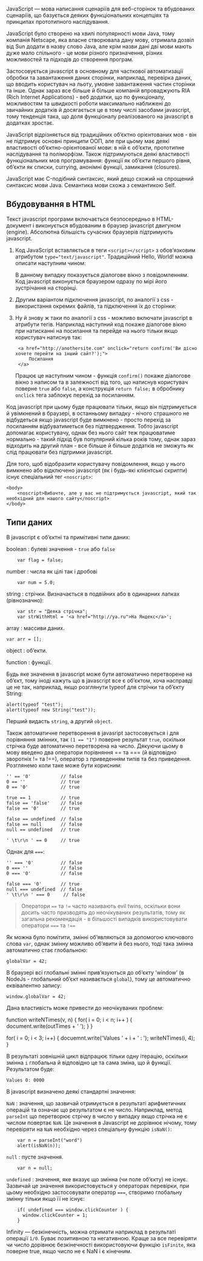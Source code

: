 JavaScript — мова написання сценаріїв для веб-сторінок та вбудованих сценаріїв, що базується деяких функціональних концепціях та принципах прототипного наслідування.

JavaScript було створено на хвилі популярності мови Java, тому компанія Netscape, яка власне створювала дану мову, отримала дозвіл від Sun додати в назву слово Java, але крім назви дані дві мови мають дуже мало спільного - це мови різного призначення, різних можливостей та підходів до створення програм. 

Застосовується javascript в основному для часткової автоматизації обробки та завантаження даних сторінки, наприклад, перевірка даних, що вводить користувач на льоту, умовне завантаження частин сторінки та інше. Однак зараз все більше й більше компаній впроваджують RIA (Rich Internet Applications) - веб додатки, що по функціоналу, можливостям та швидкості роботи максимально наближені до звичайних додатків й досягається це в тому числі засобами javascript, тому тенденція така, що доля функціоналу реалізованого на javascript в додатках зростає.

JavaScript відрізняється від традиційних об’єктно орієнтованих мов - він не підтримує основні принципи ООП, але при цьому має деякі властивості об’єктно-орієнтованої мови: в ній є об’єкти, прототипне наслідування та поліморфізм. Також підтримуються деякі властивості функціональних мов програмування: функції як об’єкти першого рівня, об’єкти як списки, currying, анонімні функції, замикання (closures).

JavaScript має C-подібний синтаксис, який дещо схожий на спрощений синтаксис мови Java. Семантика мови схожа з семантикою Self.

Вбудовування в HTML
----------

Текст javascript програми включається безпосередньо в HTML-документ і виконується вбудованим в браузер javascript двигуном (engine). Абсолютна більшість сучасних браузерів підтримують javascript. 

1. Код JavaScript вставляється в теги `<script></script>` з обов’язковим атрибутом `type="text/javascript"`. Традиційний Hello, World! можна описати наступним чином:

    <script type="text/javascript">
      alert('Hello, World!');
    </script>

    В данному випадку показується діалогове вікно з повідомленням. Код javascript виконується браузером одразу по мірі його зустрічання на сторінці.

2. Другим варіантом підключення javascript, по аналогії з css - використання окремих файлів, та підключення їх до сторінки:

    <script type="text/javascript" src="/js/registration.js"></script>

3. Ну й знову ж таки по аналогії з css - можливо включати javascript в атрибути тегів. Наприклад наступний код покаже діалогове вікно при натисканні на посилання та перейде на нього тільки якщо користувач натиснув так:
 
        <a href="http://anothersite.com" onclick="return confirm('Ви дісно хочете перейти на інший сайт?');">
            Посилання
        </a>
    
    Працює це наступним чином - функція `confirm()` покаже діалогове вікно з написом та в залежності від того, що натиснув користувач поверне `true` або `false`, а конструкція `return false;` в обробнику `onclick` тега заблокує перехід за посиланням. 

Код javascript при цьому буде працювати тільки, якщо він підтримується й увімкнений в браузері, в останньому випадку - нічого страшного не відбудеться якщо javascript буде вимкнено - просто перехід за посиланням відбуватиметься без підтвердження. Тобто javascript допомагає користувачу, однак без нього сайт теж працюватиме нормально - такий підхід був популярний кілька років тому, однак зараз відходить на другий план - все більше й більше додатків не зможуть як слід працювати без підтримки javascript.

Для того, щоб відобразити користувачу повідомлення, якщо у нього вимкнено або відключено javascript (як і будь-які клієнтські скрипти) існує спеціальний тег `<noscript>`:

    <body>
        <noscript>Вибачте, але у вас не підтримується javascript, який так необхідний для нашого сайту</noscript>
    </body>

Типи даних
---------

В javascript є об’єктні та примітивні типи даних:

boolean
: булеві значення - `true` або `false`

        var flag = false;

number
: числа як цілі так і дробові

        var num = 5.0;

string
: стрічки. Визначається в подвійних або в одинарних лапках (рівнозначно):
    
        var str = "Деяка стрічка";
        var strWithHtml = '<a href="http://ya.ru">На Яндекс</a>';

array
: массиви даних.

    var arr = [];

object
: об’екти.

function
: функції.


Будь яке значення в javascript може бути автоматично перетворене на об’єкт, тому іноді кажуть що в javascript все є об’єктом, хоча насправді це не так, наприклад, якщо розглянути typeof для стрічки та об’єкту String:

	alert(typeof "test");
	alert(typeof new String("test"));

Перший видасть `string`, а другий `object`.

Також автоматичне перетворення в javasript застосовується і для порівняння змінних, так `(1 == "1")` поверне результат `true`, оскільки стрічка буде автоматично перетворена на число. Дякуючи цьому в мову введено два оператори порівняння == та === (й відповідно зворотніх != та !==), оператор з приведенням типів та без приведення. Розглянемо коли таке може бути корисним:

	'' == '0'           // false
	0 == ''             // true
	0 == '0'            // true

	true == 1			// true
	false == 'false'    // false
	false == '0'        // true

	false == undefined  // false
	false == null       // false
	null == undefined   // true

	' \t\r\n ' == 0     // true

Однак для `===`:

	'' === '0'          // false
	0 === ''			// false
	0 === '0'           // false

	false === '0'       // true
	null === undefined  // false
	' \t\r\n ' === 0     // false

> Оператори `==` та `!=` часто називають evil twins, оскільки вони досить часто призводять до неочікуваних результатів, тому як загальна рекомендація - в більшості випадків використовувати оператори `===` та `!==`

Як можна було помітити, змінні об’являються за допомогою ключового слова `var`, однак змінну можливо об’явити й без нього, тоді така змінна автоматично стає глобальною: 

	globalVar = 42;

В браузері всі глобальні змінні прив’язуються до об’єкту ’window’ (в NodeJs - глобальний об’єкт називається `global`), тому це автоматично еквівалентно запису:

	window.globalVar = 42;

Дана властивість може привести до неочікуваних проблем:

function writeNTimes(v, n) {
  for( i = 0; i < n; i++ ) {  
    document.write(outTimes + ' ');
  }
}
 
for( i = 0; i < 3; i++) {
  docuemnt.write('Values ' +  i + ' : ');
  writeNTimes(i, 4);
}

В результаті зовнішній цикл відпрацює тільки одну ітерацію, оскільки змінна `i` глобальна й відповідно це та сама зміна, що й функції. Результатом буде:

	Values 0: 0000

В javascript визначено деякі стандартні значення:

`NaN`
: значення, що зазвичай отримується в результаті арифметичних операцій та означає що результатом є не число. Наприклад, метод `parseInt` що перетворює стрічку в число у випадку якщо стрічка не є числом повертає `NaN`. Це значення в Javascript не дорівнює нічому, тому перевіряти на `NaN` необхідно через спеціальну функцію `isNaN()`: 

 		var n = parseInt("word")
 		alert(isNaN(n));

`null`
: пусте значення.

		var n = null;

`undefined`
: значення, яке вказує що змінна (чи поле об’єкту) не існує. Зазвичай це значення використовується у операторах перевірки, при цьому необхідно застосовувати оператор `===`, створимо глобальну змінну тільки якщо її не існує:

		if( undefined === window.clickCounter ) {
		  window.clickCounter = 1;
		}

Infinity — безкінечність, можна отримати наприклад в результаті операції `1/0`. Буває позитивною та негативною. Краще за все перевіряти чи число дорівнює безкінечності використовуючи функцію `isFinite`, яка поверне true, якщо число не є NaN і є кінечним.

